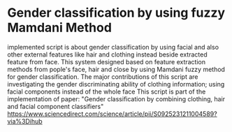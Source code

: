 # Gender classification by using fuzzy Mamdani Method
implemented script is about gender classification by using facial and  also other external features like hair and clothing instead beside extracted feature from face. 
This system designed based on feature extraction methods from pople's face, hair and close by using Mamdani fuzzy method for gender classification. The major contributions of this script are investigating the gender discriminating ability of clothing information; using facial components instead of the whole face
This script is part of the implementation of paper: 
"Gender classification by combining clothing, hair and facial component classifiers"
https://www.sciencedirect.com/science/article/pii/S0925231211004589?via%3Dihub
